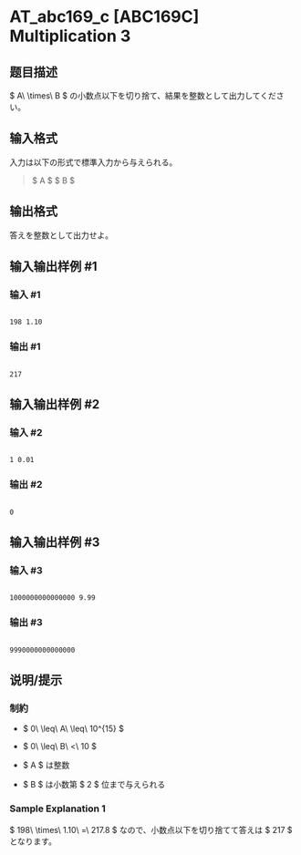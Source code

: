 # AT_abc169_c [ABC169C] Multiplication 3

## 题目描述

[problemUrl]: https://atcoder.jp/contests/abc169/tasks/abc169_c

$ A\ \times\ B $ の小数点以下を切り捨て、結果を整数として出力してください。

## 输入格式

入力は以下の形式で標準入力から与えられる。

> $ A $ $ B $

## 输出格式

答えを整数として出力せよ。

## 输入输出样例 #1

### 输入 #1

```
198 1.10
```

### 输出 #1

```
217
```

## 输入输出样例 #2

### 输入 #2

```
1 0.01
```

### 输出 #2

```
0
```

## 输入输出样例 #3

### 输入 #3

```
1000000000000000 9.99
```

### 输出 #3

```
9990000000000000
```

## 说明/提示

### 制約

- $ 0\ \leq\ A\ \leq\ 10^{15} $
- $ 0\ \leq\ B\ <\ 10 $
- $ A $ は整数
- $ B $ は小数第 $ 2 $ 位まで与えられる

### Sample Explanation 1

$ 198\ \times\ 1.10\ =\ 217.8 $ なので、小数点以下を切り捨てて答えは $ 217 $ となります。